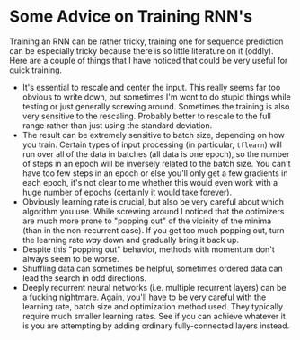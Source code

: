 # Some Advice on Training RNN's

Training an RNN can be rather tricky, training one for sequence prediction can be especially tricky because there is so little literature on it (oddly).  Here
are a couple of things that I have noticed that could be very useful for quick training.

+ It's essential to rescale and center the input.  This really seems far too obvious to write down, but sometimes I'm wont to do stupid things while testing or
  just generally screwing around.  Sometimes the training is also very sensitive to the rescaling.  Probably better to rescale to the full range rather than
  just using the standard deviation.
+ The result can be extremely sensitive to batch size, depending on how you train.  Certain types of input processing (in particular, `tflearn`) will run over
  all of the data in batches (all data is one epoch), so the number of steps in an epoch will be inversely related to the batch size.  You can't have too few
  steps in an epoch or else you'll only get a few gradients in each epoch, it's not clear to me whether this would even work with a huge number of epochs
  (certainly it would take forever).
+ Obviously learning rate is crucial, but also be very careful about which algorithm you use.  While screwing around I noticed that the optimizers are much more
  prone to "popping out" of the vicinity of the minima (than in the non-recurrent case).  If you get too much popping out, turn the learning rate *way* down and
  gradually bring it back up.
+ Despite this "popping out" behavior, methods with momentum don't always seem to be worse.
+ Shuffling data can sometimes be helpful, sometimes ordered data can lead the search in odd directions.
+ Deeply recurrent neural networks (i.e. multiple recurrent layers) can be a fucking nightmare.  Again, you'll have to be very careful with the learning rate,
  batch size and optimization method used.  They typically require much smaller learning rates.  See if you can achieve whatever it is you are attempting by
  adding ordinary fully-connected layers instead.  

